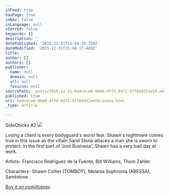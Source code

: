 ```yaml
---
inFeed: true
hasPage: true
inNav: false
inLanguage: null
starred: false
keywords: []
description: ''
datePublished: '2015-12-31T15:04:39.759Z'
dateModified: '2015-12-31T15:04:17.460Z'
title: ''
author: []
authors: []
publisher:
  name: null
  domain: null
  url: null
  favicon: null
sourcePath: _posts/2015-12-31-6a9cbce0-9b60-4ffd-8471-5f78dd32ae59.md
published: true
url: 6a9cbce0-9b60-4ffd-8471-5f78dd32ae59/index.html
_type: Article

---
```

SideChicks \#2 ![](https://the-grid-user-content.s3-us-west-2.amazonaws.com/e5a0154c-5a90-44d3-aaf8-ef4129426a8d.jpg)

Losing a client is every bodyguard's worst fear. Shawn's nightmare comes true in this issue as the villain Sand Stone attacks a man she is sworn to protect. In the first part of 'Just Business', Shawn has a very bad day at work. 

Artists- Francisco Rodriguez de la Fuente, Bill Williams, Thom Zahler 

Characters- Shawn Collier (TOMBOY), Melania Sophronia (ABESSA),    Sandstone

[Buy it on comiXology][0]

[0]: https://www.comixology.com/SideChicks-2/digital-comic/17914